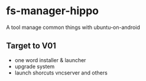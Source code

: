 # fs-manager-hippo
A tool manage common things with ubuntu-on-android

## Target to V01
- one word installer & launcher
- upgrade system
- launch shorcuts vncserver and others